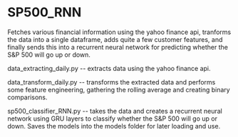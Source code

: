 # SP500_RNN
Fetches various financial information using the yahoo finance api, tranforms the data into a single dataframe,
adds quite a few customer features, and finally sends this into a recurrent neural network for predicting whether the S&P 500 will go up or down.

data_extracting_daily.py -- extracts data using the yahoo finance api.

data_transform_daily.py -- transforms the extracted data and performs some feature engineering, gathering the rolling average and creating binary comparisons.

sp500_classifier_RNN.py -- takes the data and creates a recurrent neural network using GRU layers to classify whether the S&P 500 will go up or down. Saves the models into the models folder for later loading and use.
